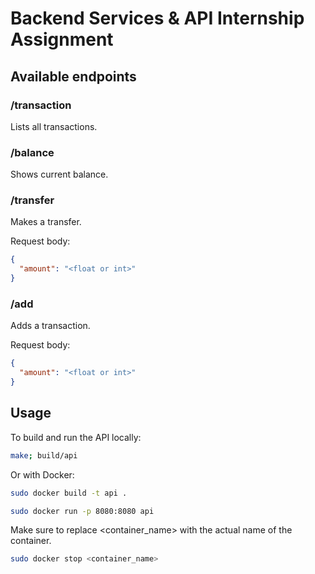 # Backend Services & API Internship Assignment

## Available endpoints

### /transaction

Lists all transactions.

### /balance

Shows current balance.

### /transfer

Makes a transfer.

Request body:
```json
{
  "amount": "<float or int>"
}
```

### /add
Adds a transaction.

Request body:
```json
{
  "amount": "<float or int>"
}
```

## Usage

To build and run the API locally:
```bash
make; build/api
```

Or with Docker:

```bash
sudo docker build -t api .

sudo docker run -p 8080:8080 api
```

Make sure to replace <container_name> with the actual name of the container.

```bash
sudo docker stop <container_name>
```